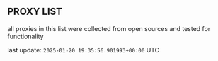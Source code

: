 ## PROXY LIST

all proxies in this list were collected from open sources and tested for functionality

last update: `2025-01-20 19:35:56.901993+00:00` UTC